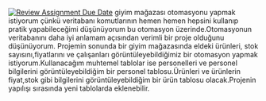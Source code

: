 [![Review Assignment Due Date](https://classroom.github.com/assets/deadline-readme-button-24ddc0f5d75046c5622901739e7c5dd533143b0c8e959d652212380cedb1ea36.svg)](https://classroom.github.com/a/uelKf0-p)
giyim mağazası otomasyonu yapmak istiyorum çünkü veritabanı komutlarının hemen hemen hepsini kullanıp pratik yapabileceğimi düşünüyorum bu otomasyon üzerinde.Otomasyonun veritabanını daha iyi anlamam açısından verimli bir proje olduğunu düşünüyorum.
Projemin sonunda bir giyim mağazasında eldeki ürünleri, stok sayısını,fiyatlarını ve çalışanları görüntüleyebildiğimiz bir otomasyon yapmak istiyorum.Kullanacağım muhtemel tablolar ise personelleri ve personel bilgilerini görüntüleyebildiğim bir personel tablosu.Ürünleri ve ürünlerin fiyat,stok gibi bilgilerini görüntüleyebildiğim bir ürün tablosu olacak.Projenin yapılışı sırasında yeni tablolarda eklenebilir.
